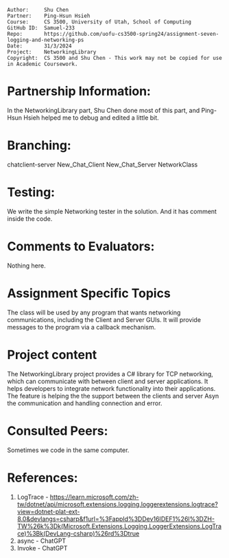 ```
Author:     Shu Chen
Partner:    Ping-Hsun Hsieh
Course:     CS 3500, University of Utah, School of Computing
GitHub ID:  Samuel-233
Repo:       https://github.com/uofu-cs3500-spring24/assignment-seven-logging-and-networking-ps
Date:       31/3/2024
Project:    NetworkingLibrary
Copyright:  CS 3500 and Shu Chen - This work may not be copied for use in Academic Coursework.
```


# Partnership Information:
In the NetworkingLibrary part, Shu Chen done most of this part, and  Ping-Hsun Hsieh helped me to debug and edited a little bit.

# Branching:
chatclient-server
New_Chat_Client
New_Chat_Server
NetworkClass

# Testing:
We write the simple Networking tester in the solution. And it has comment inside the code.

# Comments to Evaluators:
Nothing here.

# Assignment Specific Topics
The class will be used by any program that wants networking communications,
including the Client and Server GUIs.  It will provide messages to the program via a callback mechanism. 

# Project content
The NetworkingLibrary project provides a C# library for TCP networking, which can communicate with between client and server applications.
It helps developers to integrate network functionality into their applications. The feature is helping the the support between the clients and server
Asyn the communication and handling connection and error.

# Consulted Peers:

Sometimes we code in the same computer.

# References:

1. LogTrace - https://learn.microsoft.com/zh-tw/dotnet/api/microsoft.extensions.logging.loggerextensions.logtrace?view=dotnet-plat-ext-8.0&devlangs=csharp&f1url=%3FappId%3DDev16IDEF1%26l%3DZH-TW%26k%3Dk(Microsoft.Extensions.Logging.LoggerExtensions.LogTrace)%3Bk(DevLang-csharp)%26rd%3Dtrue
2. async - ChatGPT
3. Invoke - ChatGPT